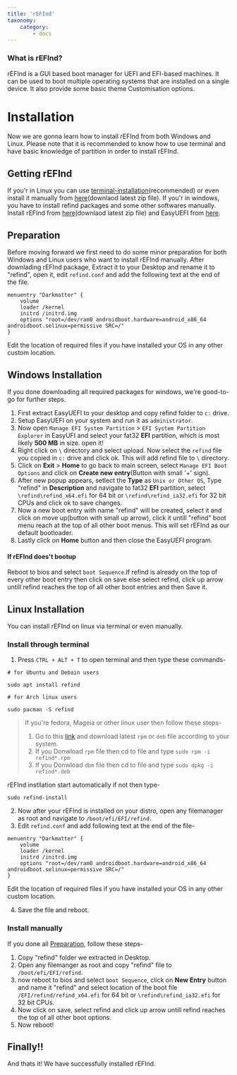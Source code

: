 ```yaml
---
title: 'rEFInd'
taxonomy:
    category:
        - docs
---
```

### What is rEFInd?
rEFInd is a GUI based boot manager for UEFI and EFI-based machines. It can be used to boot multiple operating systems that are installed on a single device. It also provide some basic theme Customisation options.


# Installation
Now we are gonna learn how to install rEFInd from both Windows and Linux. Please note that it is recommended to know how to use terminal and have basic knowledge of partition in order to install rEFInd.

## Getting rEFInd
If you'r in Linux you can use [terminal-installation](#goto2)(recommended) or even install it manually from [here](https://sourceforge.net/projects/refind/files/)(downlaod latest zip file). If you'r in windows, you have to install refind packages and some other softwares manually. Install rEFInd from [here](https://sourceforge.net/projects/refind/files/)(downlaod latest zip file) and EasyUEFI from [here](https://getintopc.com.pk/softwares/utilities/easyuefi-technician-free-download/).

## <a name="goto1">Preparation</a>
Before moving forward we first need to do some minor preparation for both Windows and Linux users who want to install rEFInd manually. After downlading rEFInd package, Extract it to your Desktop and rename it to "refind", open it, edit `refind.conf` and add the following text at the end of the file.
```
menuentry "Darkmatter" {
    volume 
    loader /kernel
    initrd /initrd.img
    options "root=/dev/ram0 androidboot.hardware=android_x86_64 androidboot.selinux=permissive SRC=/"
}
```
Edit the location of required files if you have installed your OS in any other custom location.

## Windows Installation
If you done downloading all required packages for windows, we're good-to-go for further steps.
1) First extract EasyUEFI to your desktop and copy refind folder to `c:` drive.
2) Setup EasyUEFI on your system and run it as `administrator`.
3) Now open `Manage EFI System Partition` > `EFI System Partition Explorer` in EasyUFI and select your fat32 <b>EFI</b> partition, which is most likely <b>500 MB</b> in size. open it! 
4) Right click on `\` directory and select upload. Now select the `refind` file you copied in `c:` drive and click ok. This will add refind file to `\` directory.
5) Click on <b>Exit</b> > <b>Home</b> to go back to main screen, select `Manage EFI Boot Options` and click on <b>Create new entry</b>(Button with small '+' sign).
6) After new popup appears, setlect the <b>Type</b> as `Unix or Other OS`, Type "refind" in <b>Description</b> and navigate to fat32 <b>EFI</b> partition, select `\refind\refind_x64.efi` for 64 bit or `\refind\refind_ia32.efi` for 32 bit CPUs and click ok to save changes.
7) Now a new boot entry with name "refind" will be created, select it and click on move up(button with small up arrow), click it untill "refind" boot menu reach at the top of all other boot menus. This will set rEFInd as our default bootloader.
8) Lastly click on <b>Home</b> button and then close the EasyUEFI program.

#### If rEFInd does't bootup
Reboot to bios and select `boot Sequence`.If refind is already on the top of every other boot entry then click on save else select refind, click up arrow untill refind reaches the top of all other boot entries and then Save it.

## Linux Installation
You can install rEFInd on linux via terminal or even manually.
### <a name="goto2">Install through terminal</a>
1) Press ``CTRL + ALT + T`` to open terminal and then type these commands-
``` 
# for Ubuntu and Debain users

sudo apt install refind    

# for Arch linux users

sudo pacman -S refind

```
> If you're fedora, Mageia or other linux user then follow these steps-
> 1) Go to this [link](https://sourceforge.net/projects/refind/files) and download latest `rpm` or `deb` file according to your system.
> 2) If you Donwload `rpm` file then cd to file and type ```sudo rpm -i refind*.rpm``` 
> 3) If you Donwload `dbm` file then cd to file and type ```sudo dpkg -i refind*.deb```

rEFInd instllation start automatically if not then type-
```
sudo refind-install
```
2) Now after your rEFInd is installed on your distro, open any filemanager as root and navigate to `/boot/efi/EFI/refind`.
3) Edit `refind.conf` and add following text at the end of the file-
``` 
menuentry "Darkmatter" {
    volume 
    loader /kernel
    initrd /initrd.img
    options "root=/dev/ram0 androidboot.hardware=android_x86_64 androidboot.selinux=permissive SRC=/"
}
```
Edit the location of required files if you have installed your OS in any other custom location.

4) Save the file and reboot.

### Install manually
If you done all [Preparation](#goto1), follow these steps-
1) Copy "refind" folder we extracted in Desktop.
2) Open any filemanger as root and copy "refind" file to `/boot/efi/EFI/refind`.
4) now reboot to bios and select `boot Sequence`, click on <b>New Entry</b> button and name it "refind" and select location of the boot file `/EFI/refind/refind_x64.efi` for 64 bit or `\refind\refind_ia32.efi` for 32 bit CPUs.
5) Now click on save, select refind and click up arrow untill refind reaches the top of all other boot options.
6) Now reboot!


## Finally!!
And thats it! We have successfully installed rEFInd.

